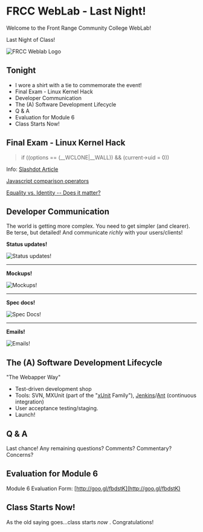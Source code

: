 # FRCC WebLab - Last Night!

Welcome to the Front Range Community College WebLab!

Last Night of Class!

![FRCC Weblab Logo](/img/frcc_weblab_logo.jpg)

## Tonight

* I wore a shirt with a tie to commemorate the event!
* Final Exam - Linux Kernel Hack
* Developer Communication
* The (A) Software Development Lifecycle
* Q & A
* Evaluation for Module 6
* Class Starts Now!

## Final Exam - Linux Kernel Hack

> if ((options == (__WCLONE|__WALL)) && (current->uid = 0))

Info: [Slashdot Article](http://slashdot.org/story/13/10/09/1551240/the-linux-backdoor-attempt-of-2003)

[Javascript comparison operators](http://stackoverflow.com/questions/5447024/javascript-comparison-operators-identity-vs-equality)

[Equality vs. Identity -- Does it matter?](http://stackoverflow.com/questions/359494/does-it-matter-which-equals-operator-vs-i-use-in-javascript-comparisons)


## Developer Communication

The world is getting more complex. You need to get simpler (and clearer). Be terse, but detailed! And communicate _richly_ with your users/clients!

__Status updates!__

![Status updates!](/img/napw_project_plan_snapshot.png)

---

__Mockups!__

![Mockups!](/img/ctms_snapshot.png)

---
__Spec docs!__

![Spec Docs!](/img/sample_spec.png)

---
__Emails!__

![Emails!](/img/email.png)

## The (A) Software Development Lifecycle

"The Webapper Way"

* Test-driven development shop
* Tools: SVN, MXUnit (part of the "[xUnit](http://en.wikipedia.org/wiki/XUnit) Family"), [Jenkins](http://jenkins-ci.org/)/[Ant](http://en.wikipedia.org/wiki/Apache_Ant) (continuous integration)
* User acceptance testing/staging.
* Launch! 

## Q & A

Last chance! Any remaining questions? Comments? Commentary? Concerns?

## Evaluation for Module 6

Module 6 Evaluation Form: [http://goo.gl/fbdstK](http://goo.gl/fbdstK) 

## Class Starts Now!

As the old saying goes...class starts _now_ . Congratulations! 